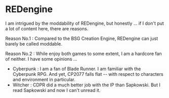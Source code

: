 # REDengine

I am intrigued by the moddability of REDengine, but honestly ...
if I don't put a lot of content here, there are reasons.

Reason No.1 : Compared to the BSG Creation Engine, REDengine can just barely be called moddable.

Reason No.2 : While enjoy both games to some extent, I am a hardcore fan of neither. I have some opinions ...

- Cyberpunk : I am a fan of Blade Runner. I am familiar with the Cyberpunk RPG. And yet, CP2077 falls flat -- with respect to characters and environment in particular.
- Witcher :  CDPR did a much better job with the IP than Sapkowski. But I read Sapkowski and now I can't unread it.
